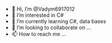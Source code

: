 - 👋 Hi, I’m @Vadym6917012
- 👀 I’m interested in C#
- 🌱 I’m currently learning C#, data bases
- 💞️ I’m looking to collaborate on ...
- 📫 How to reach me ...

<!---
Vadym6917012/Vadym6917012 is a ✨ special ✨ repository because its `README.md` (this file) appears on your GitHub profile.
You can click the Preview link to take a look at your changes.
--->
